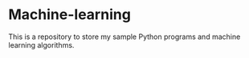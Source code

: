 # Machine-learning


This is a repository to store my sample Python programs and machine learning algorithms.
